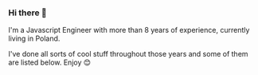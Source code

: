 ### Hi there 👋

I'm a Javascript Engineer with more than 8 years of experience, currently living in Poland.

I've done all sorts of cool stuff throughout those years and some of them are listed below. Enjoy 😊

